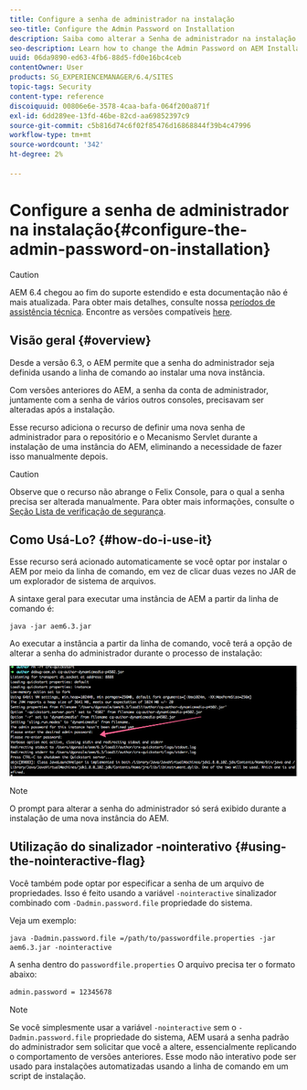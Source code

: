 ```yaml
---
title: Configure a senha de administrador na instalação
seo-title: Configure the Admin Password on Installation
description: Saiba como alterar a Senha de administrador na instalação AEM.
seo-description: Learn how to change the Admin Password on AEM Installation.
uuid: 06da9890-ed63-4fb6-88d5-fd0e16bc4ceb
contentOwner: User
products: SG_EXPERIENCEMANAGER/6.4/SITES
topic-tags: Security
content-type: reference
discoiquuid: 00806e6e-3578-4caa-bafa-064f200a871f
exl-id: 6dd289ee-13fd-46be-82cd-aa69852397c9
source-git-commit: c5b816d74c6f02f85476d16868844f39b4c47996
workflow-type: tm+mt
source-wordcount: '342'
ht-degree: 2%

---
```


# Configure a senha de administrador na instalação{#configure-the-admin-password-on-installation}

>[!CAUTION]
>
>AEM 6.4 chegou ao fim do suporte estendido e esta documentação não é mais atualizada. Para obter mais detalhes, consulte nossa [períodos de assistência técnica](https://helpx.adobe.com/br/support/programs/eol-matrix.html). Encontre as versões compatíveis [here](https://experienceleague.adobe.com/docs/).

## Visão geral {#overview}

Desde a versão 6.3, o AEM permite que a senha do administrador seja definida usando a linha de comando ao instalar uma nova instância.

Com versões anteriores do AEM, a senha da conta de administrador, juntamente com a senha de vários outros consoles, precisavam ser alteradas após a instalação.

Esse recurso adiciona o recurso de definir uma nova senha de administrador para o repositório e o Mecanismo Servlet durante a instalação de uma instância do AEM, eliminando a necessidade de fazer isso manualmente depois.

>[!CAUTION]
>
>Observe que o recurso não abrange o Felix Console, para o qual a senha precisa ser alterada manualmente. Para obter mais informações, consulte o [Seção Lista de verificação de segurança](/help/sites-administering/security-checklist.md#change-default-passwords-for-the-aem-and-osgi-console-admin-accounts).

## Como Usá-Lo? {#how-do-i-use-it}

Esse recurso será acionado automaticamente se você optar por instalar o AEM por meio da linha de comando, em vez de clicar duas vezes no JAR de um explorador de sistema de arquivos.

A sintaxe geral para executar uma instância de AEM a partir da linha de comando é:

```shell
java -jar aem6.3.jar
```

Ao executar a instância a partir da linha de comando, você terá a opção de alterar a senha do administrador durante o processo de instalação:

![chlimage_1-116](assets/chlimage_1-116.png)

>[!NOTE]
>
>O prompt para alterar a senha do administrador só será exibido durante a instalação de uma nova instância do AEM.

## Utilização do sinalizador -nointerativo {#using-the-nointeractive-flag}

Você também pode optar por especificar a senha de um arquivo de propriedades. Isso é feito usando a variável `-nointeractive` sinalizador combinado com `-Dadmin.password.file` propriedade do sistema.

Veja um exemplo:

```shell
java -Dadmin.password.file =/path/to/passwordfile.properties -jar aem6.3.jar -nointeractive
```

A senha dentro do `passwordfile.properties` O arquivo precisa ter o formato abaixo:

```xml
admin.password = 12345678
```

>[!NOTE]
>
>Se você simplesmente usar a variável `-nointeractive` sem o `-Dadmin.password.file` propriedade do sistema, AEM usará a senha padrão do administrador sem solicitar que você a altere, essencialmente replicando o comportamento de versões anteriores. Esse modo não interativo pode ser usado para instalações automatizadas usando a linha de comando em um script de instalação.
